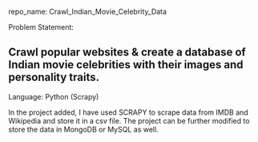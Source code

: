 repo_name: Crawl_Indian_Movie_Celebrity_Data

Problem Statement: 
## Crawl popular websites & create a database of Indian movie celebrities with their images and personality traits.

Language: Python (Scrapy)

In the project added, I have used SCRAPY to scrape data from IMDB and Wikipedia and store it in a csv file.
The project can be further modified to store the data in MongoDB or MySQL as well.
